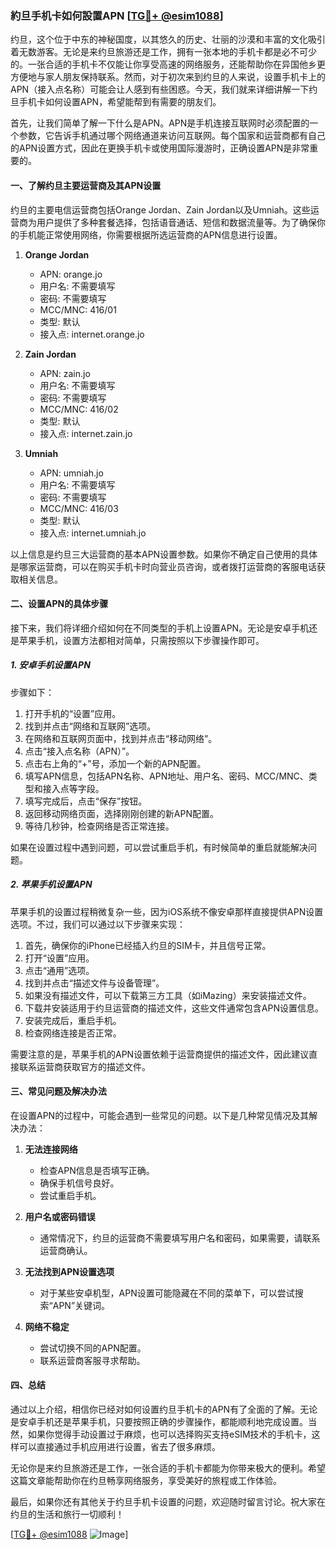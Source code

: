 ### 約旦手机卡如何設置APN [[TG💪+ @esim1088](https://t.me/s/esim1088)]

约旦，这个位于中东的神秘国度，以其悠久的历史、壮丽的沙漠和丰富的文化吸引着无数游客。无论是来约旦旅游还是工作，拥有一张本地的手机卡都是必不可少的。一张合适的手机卡不仅能让你享受高速的网络服务，还能帮助你在异国他乡更方便地与家人朋友保持联系。然而，对于初次来到约旦的人来说，设置手机卡上的APN（接入点名称）可能会让人感到有些困惑。今天，我们就来详细讲解一下约旦手机卡如何设置APN，希望能帮到有需要的朋友们。

首先，让我们简单了解一下什么是APN。APN是手机连接互联网时必须配置的一个参数，它告诉手机通过哪个网络通道来访问互联网。每个国家和运营商都有自己的APN设置方式，因此在更换手机卡或使用国际漫游时，正确设置APN是非常重要的。

#### 一、了解约旦主要运营商及其APN设置

约旦的主要电信运营商包括Orange Jordan、Zain Jordan以及Umniah。这些运营商为用户提供了多种套餐选择，包括语音通话、短信和数据流量等。为了确保你的手机能正常使用网络，你需要根据所选运营商的APN信息进行设置。

1. **Orange Jordan**
   - APN: orange.jo
   - 用户名: 不需要填写
   - 密码: 不需要填写
   - MCC/MNC: 416/01
   - 类型: 默认
   - 接入点: internet.orange.jo

2. **Zain Jordan**
   - APN: zain.jo
   - 用户名: 不需要填写
   - 密码: 不需要填写
   - MCC/MNC: 416/02
   - 类型: 默认
   - 接入点: internet.zain.jo

3. **Umniah**
   - APN: umniah.jo
   - 用户名: 不需要填写
   - 密码: 不需要填写
   - MCC/MNC: 416/03
   - 类型: 默认
   - 接入点: internet.umniah.jo

以上信息是约旦三大运营商的基本APN设置参数。如果你不确定自己使用的具体是哪家运营商，可以在购买手机卡时向营业员咨询，或者拨打运营商的客服电话获取相关信息。

#### 二、设置APN的具体步骤

接下来，我们将详细介绍如何在不同类型的手机上设置APN。无论是安卓手机还是苹果手机，设置方法都相对简单，只需按照以下步骤操作即可。

##### 1. 安卓手机设置APN

步骤如下：

1. 打开手机的“设置”应用。
2. 找到并点击“网络和互联网”选项。
3. 在网络和互联网页面中，找到并点击“移动网络”。
4. 点击“接入点名称（APN）”。
5. 点击右上角的“+”号，添加一个新的APN配置。
6. 填写APN信息，包括APN名称、APN地址、用户名、密码、MCC/MNC、类型和接入点等字段。
7. 填写完成后，点击“保存”按钮。
8. 返回移动网络页面，选择刚刚创建的新APN配置。
9. 等待几秒钟，检查网络是否正常连接。

如果在设置过程中遇到问题，可以尝试重启手机，有时候简单的重启就能解决问题。

##### 2. 苹果手机设置APN

苹果手机的设置过程稍微复杂一些，因为iOS系统不像安卓那样直接提供APN设置选项。不过，我们可以通过以下步骤来实现：

1. 首先，确保你的iPhone已经插入约旦的SIM卡，并且信号正常。
2. 打开“设置”应用。
3. 点击“通用”选项。
4. 找到并点击“描述文件与设备管理”。
5. 如果没有描述文件，可以下载第三方工具（如iMazing）来安装描述文件。
6. 下载并安装适用于约旦运营商的描述文件，这些文件通常包含APN设置信息。
7. 安装完成后，重启手机。
8. 检查网络连接是否正常。

需要注意的是，苹果手机的APN设置依赖于运营商提供的描述文件，因此建议直接联系运营商获取官方的描述文件。

#### 三、常见问题及解决办法

在设置APN的过程中，可能会遇到一些常见的问题。以下是几种常见情况及其解决办法：

1. **无法连接网络**
   - 检查APN信息是否填写正确。
   - 确保手机信号良好。
   - 尝试重启手机。

2. **用户名或密码错误**
   - 通常情况下，约旦的运营商不需要填写用户名和密码，如果需要，请联系运营商确认。

3. **无法找到APN设置选项**
   - 对于某些安卓机型，APN设置可能隐藏在不同的菜单下，可以尝试搜索“APN”关键词。

4. **网络不稳定**
   - 尝试切换不同的APN配置。
   - 联系运营商客服寻求帮助。

#### 四、总结

通过以上介绍，相信你已经对如何设置约旦手机卡的APN有了全面的了解。无论是安卓手机还是苹果手机，只要按照正确的步骤操作，都能顺利地完成设置。当然，如果你觉得手动设置过于麻烦，也可以选择购买支持eSIM技术的手机卡，这样可以直接通过手机应用进行设置，省去了很多麻烦。

无论你是来约旦旅游还是工作，一张合适的手机卡都能为你带来极大的便利。希望这篇文章能帮助你在约旦畅享网络服务，享受美好的旅程或工作体验。

最后，如果你还有其他关于约旦手机卡设置的问题，欢迎随时留言讨论。祝大家在约旦的生活和旅行一切顺利！

[[TG💪+ @esim1088](https://t.me/s/esim1088) ![Image](https://i.postimg.cc/4NQfJmqS/Snipaste-2025-05-13-00-14-12.png)]